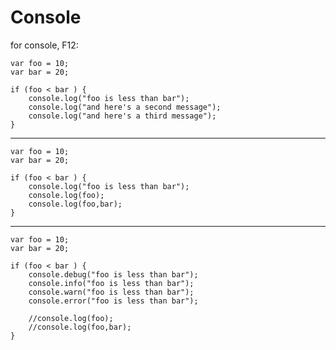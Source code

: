 # Console

for console, F12:

    var foo = 10; 
    var bar = 20;

    if (foo < bar ) {
        console.log("foo is less than bar");
        console.log("and here's a second message"); 
        console.log("and here's a third message");
    }

---
    var foo = 10; 
    var bar = 20;

    if (foo < bar ) {
        console.log("foo is less than bar");
        console.log(foo); 
        console.log(foo,bar);
    }

---
    var foo = 10; 
    var bar = 20;

    if (foo < bar ) {
        console.debug("foo is less than bar");
        console.info("foo is less than bar");
        console.warn("foo is less than bar");
        console.error("foo is less than bar");

        //console.log(foo); 
        //console.log(foo,bar);
    }